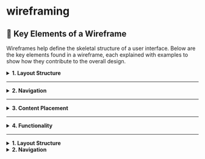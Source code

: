 # wireframing


## 🧩 Key Elements of a Wireframe

Wireframes help define the skeletal structure of a user interface. Below are the key elements found in a wireframe, each explained with examples to show how they contribute to the overall design.

<details>
<summary><strong>1. Layout Structure</strong></summary>

This is the framework that organizes where everything sits on the page — like the header, main content, sidebar, and footer.

* **Example:** In a dashboard design, the layout might include a sidebar on the left for navigation, a top bar for notifications, and a main area for content.
* **Contribution:** Guides the visual hierarchy and helps users understand how to interact with the interface logically.

</details>

---

<details>
<summary><strong>2. Navigation</strong></summary>

Navigation elements let users move through different parts of the product, such as pages or sections.

* **Example:** A top navigation menu with links like “Home,” “About,” “Features,” and “Contact.”
* **Contribution:** Enhances usability by making movement intuitive, helping users get to what they need quickly.

</details>

---

<details>
<summary><strong>3. Content Placement</strong></summary>

This refers to where textual or visual elements like headlines, images, CTAs, or forms are located on the page.

* **Example:** A homepage that features a bold title at the top, an image beside a product description, and a “Sign Up” button underneath.
* **Contribution:** Helps prioritize information, ensuring users notice and act on important content first.

</details>

---

<details>
<summary><strong>4. Functionality</strong></summary>

Functionality includes interactive features such as buttons, input fields, sliders, and dropdowns.

* **Example:** A sign-in form with fields for email and password, a “Forgot Password?” link, and a login button.
* **Contribution:** Indicates how the interface will behave and how users will interact with it.

</details>
  
---
<details> <summary><strong>1. Layout Structure</strong></summary>
This is the framework that organizes where everything sits on the page — like the header, main content, sidebar, and footer.

+-------------------------------+
|           HEADER             |
+-----+-----------------+------+
|     |                 |      |
| NAV |   MAIN CONTENT  | ADS  |
|     |                 |      |
+-----+-----------------+------+
|           FOOTER             |
+-------------------------------+

Example: A dashboard layout with clearly defined areas for content, navigation, and additional widgets.

Contribution: Helps maintain consistency and guides users through the visual hierarchy.

</details>

<details> <summary><strong>2. Navigation</strong></summary>
Navigation elements let users move through different parts of the product, such as pages or sections.
  
+---------------------------------------+
| LOGO | Home | About | Blog | Contact |
+---------------------------------------+

Example: A top navigation bar linking to main sections.

Contribution: Ensures users can explore the app or site easily and intuitively.

</details>

